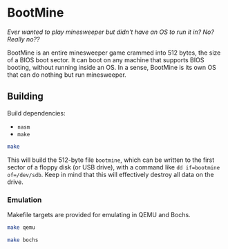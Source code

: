 # BootMine

*Ever wanted to play minesweeper but didn't have an OS to run it in? No? Really no??*

BootMine is an entire minesweeper game crammed into 512 bytes, the size of a BIOS boot sector. It can boot on any machine that supports BIOS booting, without running inside an OS. In a sense, BootMine is its own OS that can do nothing but run minesweeper.

## Building

Build dependencies:
  + `nasm`
  + `make`

```sh
make
```

This will build the 512-byte file `bootmine`, which can be written to the first sector of a floppy disk (or USB drive), with a command like `dd if=bootmine of=/dev/sdb`. Keep in mind that this will effectively destroy all data on the drive.

### Emulation

Makefile targets are provided for emulating in QEMU and Bochs.

```sh
make qemu
```

```sh
make bochs
```
